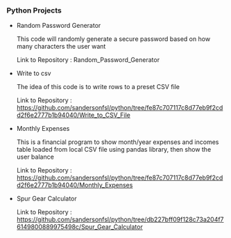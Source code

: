 ### Python Projects


- Random Password Generator 

    This code will randomly generate a secure password based on how many characters the user want

    Link to Repository : Random_Password_Generator


- Write to csv

    The idea of this code is to write rows to a preset CSV file

    Link to Repository : https://github.com/sandersonfsl/python/tree/fe87c707117c8d77eb9f2cdd2f6e2777b1b94040/Write_to_CSV_File


- Monthly Expenses

    This is a financial program to show month/year expenses and incomes table loaded from local CSV file using pandas library, then show the user balance

    Link to Repository : https://github.com/sandersonfsl/python/tree/fe87c707117c8d77eb9f2cdd2f6e2777b1b94040/Monthly_Expenses



- Spur Gear Calculator



    Link to Repository : https://github.com/sandersonfsl/python/tree/db227bff09f128c73a204f76149800889975498c/Spur_Gear_Calculator